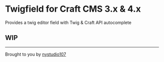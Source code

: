 # Twigfield for Craft CMS 3.x & 4.x

Provides a twig editor field with Twig & Craft API autocomplete

## WIP

---

Brought to you by [nystudio107](https://nystudio107.com)
